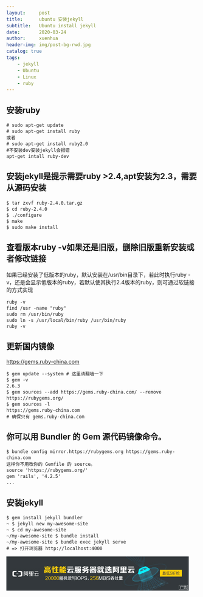 ```yaml
---
layout:     post
title:      ubuntu 安装jekyll
subtitle:   Ubuntu install jekyll
date:       2020-03-24
author:     xuenhua
header-img: img/post-bg-rwd.jpg
catalog: true
tags:
    - jekyll
    - Ubuntu
    - Linux
    - ruby
---
```


## 安装ruby

```
# sudo apt-get update
# sudo apt-get install ruby
或者
# sudo apt-get install ruby2.0
#不安装dev安装jekyll会报错
apt-get intall ruby-dev

```
## 安装jekyll是提示需要ruby >2.4,apt安装为2.3，需要从源码安装
```
$ tar zxvf ruby-2.4.0.tar.gz
$ cd ruby-2.4.0
$ ./configure
$ make
$ sudo make install
```
## 查看版本ruby -v如果还是旧版，删除旧版重新安装或者修改链接
如果已经安装了低版本的ruby，默认安装在/usr/bin目录下，若此时执行ruby -v，还是会显示低版本的ruby，若默认使其执行2.4版本的ruby，则可通过软链接的方式实现

```
ruby -v
find /usr -name "ruby"
sudo rm /usr/bin/ruby
sudo ln -s /usr/local/bin/ruby /usr/bin/ruby
ruby -v
```

## 更新国内镜像
https://gems.ruby-china.com
```
$ gem update --system # 这里请翻墙一下
$ gem -v
2.6.3
$ gem sources --add https://gems.ruby-china.com/ --remove https://rubygems.org/
$ gem sources -l
https://gems.ruby-china.com
# 确保只有 gems.ruby-china.com
```

## 你可以用 Bundler 的 Gem 源代码镜像命令。

```
$ bundle config mirror.https://rubygems.org https://gems.ruby-china.com
这样你不用改你的 Gemfile 的 source。
source 'https://rubygems.org/'
gem 'rails', '4.2.5'
...
```

## 安装jekyll

```
$ gem install jekyll bundler
~ $ jekyll new my-awesome-site
~ $ cd my-awesome-site
~/my-awesome-site $ bundle install
~/my-awesome-site $ bundle exec jekyll serve
# => 打开浏览器 http://localhost:4000
```
[![](https://github.com/xuenhua/xuenhua/blob/master/img/ads/ali.jpg?raw=true)](https://s.click.taobao.com/t?e=m%3D2%26s%3D7ngZThCwaCUcQipKwQzePCperVdZeJviEViQ0P1Vf2kguMN8XjClAkIrrC3KoeznlGm4gdHtBuLzb2M2f%2FoaoHRTtLCoLbOHFQZVrNNFjh9uK2ud60h6lE1WovaI4eZxiYWStHE%2B0ceFSvfO0N66nzO5MaXTjVACe2l9FrhMrdPv%2BfHIT3CFRNdvthxiSWPsdnn9YK8Mk5jfleFWJLnarYaVo1qVTQzCfw%2F8dhe%2BNbDGDmntuH4VtA%3D%3D)
